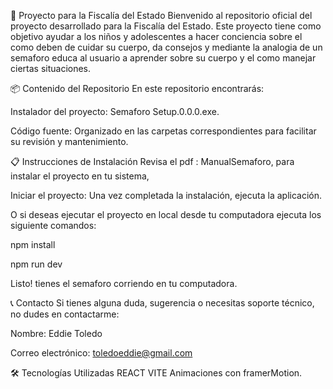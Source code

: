 🚀 Proyecto para la Fiscalía del Estado
Bienvenido al repositorio oficial del proyecto desarrollado para la Fiscalía del Estado. Este proyecto tiene como objetivo ayudar a los niños y adolescentes a hacer conciencia sobre el como deben de cuidar su cuerpo, da consejos y mediante la analogia de un semaforo educa al usuario a aprender sobre su cuerpo y el como manejar ciertas situaciones.

📦 Contenido del Repositorio
En este repositorio encontrarás:

Instalador del proyecto: Semaforo Setup.0.0.0.exe.

Código fuente: Organizado en las carpetas correspondientes para facilitar su revisión y mantenimiento.

📋 Instrucciones de Instalación
Revisa el pdf : ManualSemaforo, para instalar el proyecto en tu sistema,

Iniciar el proyecto: Una vez completada la instalación, ejecuta la aplicación.

O si deseas ejecutar el proyecto en local desde tu computadora ejecuta los siguiente comandos:

npm install

npm run dev

Listo! tienes el semaforo corriendo en tu computadora.

📞 Contacto
Si tienes alguna duda, sugerencia o necesitas soporte técnico, no dudes en contactarme:

Nombre: Eddie Toledo

Correo electrónico: toledoeddie@gmail.com

🛠️ Tecnologías Utilizadas
REACT VITE
Animaciones con framerMotion.
